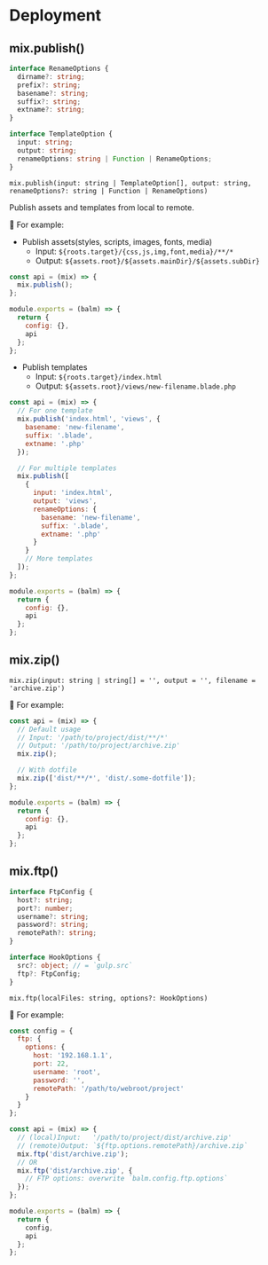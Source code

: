 # Deployment

## mix.publish()

```ts
interface RenameOptions {
  dirname?: string;
  prefix?: string;
  basename?: string;
  suffix?: string;
  extname?: string;
}

interface TemplateOption {
  input: string;
  output: string;
  renameOptions: string | Function | RenameOptions;
}
```

`mix.publish(input: string | TemplateOption[], output: string, renameOptions?: string | Function | RenameOptions)`

Publish assets and templates from local to remote.

:chestnut: For example:

- Publish assets(styles, scripts, images, fonts, media)
  - Input: `${roots.target}/{css,js,img,font,media}/**/*`
  - Output: `${assets.root}/${assets.mainDir}/${assets.subDir}`

```js
const api = (mix) => {
  mix.publish();
};

module.exports = (balm) => {
  return {
    config: {},
    api
  };
};
```

- Publish templates
  - Input: `${roots.target}/index.html`
  - Output: `${assets.root}/views/new-filename.blade.php`

```js
const api = (mix) => {
  // For one template
  mix.publish('index.html', 'views', {
    basename: 'new-filename',
    suffix: '.blade',
    extname: '.php'
  });

  // For multiple templates
  mix.publish([
    {
      input: 'index.html',
      output: 'views',
      renameOptions: {
        basename: 'new-filename',
        suffix: '.blade',
        extname: '.php'
      }
    }
    // More templates
  ]);
};

module.exports = (balm) => {
  return {
    config: {},
    api
  };
};
```

## mix.zip()

`mix.zip(input: string | string[] = '', output = '', filename = 'archive.zip')`

:chestnut: For example:

```js
const api = (mix) => {
  // Default usage
  // Input: '/path/to/project/dist/**/*'
  // Output: '/path/to/project/archive.zip'
  mix.zip();

  // With dotfile
  mix.zip(['dist/**/*', 'dist/.some-dotfile']);
};

module.exports = (balm) => {
  return {
    config: {},
    api
  };
};
```

## mix.ftp()

```ts
interface FtpConfig {
  host?: string;
  port?: number;
  username?: string;
  password?: string;
  remotePath?: string;
}

interface HookOptions {
  src?: object; // = `gulp.src`
  ftp?: FtpConfig;
}
```

`mix.ftp(localFiles: string, options?: HookOptions)`

:chestnut: For example:

```js
const config = {
  ftp: {
    options: {
      host: '192.168.1.1',
      port: 22,
      username: 'root',
      password: '',
      remotePath: '/path/to/webroot/project'
    }
  }
};

const api = (mix) => {
  // (local)Input:   '/path/to/project/dist/archive.zip'
  // (remote)Output: `${ftp.options.remotePath}/archive.zip`
  mix.ftp('dist/archive.zip');
  // OR
  mix.ftp('dist/archive.zip', {
    // FTP options: overwrite `balm.config.ftp.options`
  });
};

module.exports = (balm) => {
  return {
    config,
    api
  };
};
```
